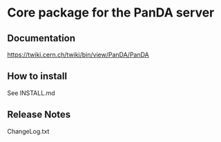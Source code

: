 # Core package for the PanDA server


## Documentation

https://twiki.cern.ch/twiki/bin/view/PanDA/PanDA


## How to install

See INSTALL.md


## Release Notes

ChangeLog.txt
